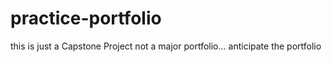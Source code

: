 # practice-portfolio
this is just a Capstone Project not a major portfolio... anticipate the portfolio
